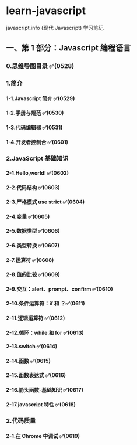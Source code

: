 # learn-javascript

javascript.info (现代 Javascript) 学习笔记

## 一、第 1 部分：Javascript 编程语言

### 0.思维导图目录 ✅(0528)

### 1.简介

#### 1-1.Javascript 简介 ✅(0529)

#### 1-2.手册与规范 ✅(0530)

#### 1-3.代码编辑器 ✅(0531)

#### 1-4.开发者控制台 ✅(0601)

### 2.JavaScript 基础知识

#### 2-1.Hello,world! ✅(0602)

#### 2-2.代码结构 ✅(0603)

#### 2-3.严格模式 use strict ✅(0604)

#### 2-4.变量 ✅(0605)

#### 2-5.数据类型 ✅(0606)

#### 2-6.类型转换 ✅(0607)

#### 2-7.运算符 ✅(0608)

#### 2-8.值的比较 ✅(0609)

#### 2-9.交互：alert、prompt、confirm ✅(0610)

#### 2-10.条件运算符：if 和 ？✅(0611)

#### 2-11.逻辑运算符 ✅(0612)

#### 2-12.循环：while 和 for ✅(0613)

#### 2-13.switch ✅(0614)

#### 2-14.函数 ✅(0615)

#### 2-15.函数表达式 ✅(0616)

#### 2-16.箭头函数-基础知识 ✅(0617)

#### 2-17.javascript 特性 ✅(0618)

### 2.代码质量

#### 2-1.在 Chrome 中调试 ✅(0619)
